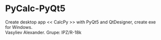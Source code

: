# PyCalc-PyQt5
Create desktop app << CalcPy >> with PyQt5 and QtDesigner, create exe for Windows.  
Vasyliev Alexander. Grupe: IPZ/R-18k
